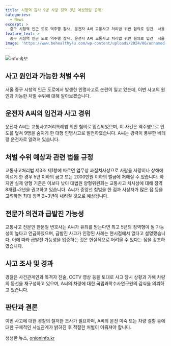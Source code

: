 ```yaml
---
title: 시청역 참사 9명 사망 징역 3년 예상형량 공개!
categories:
  - News
excerpt: >
  중구 시청역 인근 도로 역주행 참사, 운전자 A씨 교통사고 처리법 위반 혐의로 입건  서울 중구 시청역 인근에서 발생한 역주행 참사 운전자 A씨가 교통사고 처리법 위반 혐의로 입건됐다. A씨는 업무상과실치사상 혐의로 입건되어 구속영장 신청도 검토 중이다. 사고 원인과 관련해 경찰은 운전 부주의와 급발진 가능성 등을 조사 중이며, A씨는 1974년부터 경력을 쌓아온 베테랑 운전자로 알려졌다. 이에 따라 어떤 처벌을 받을지 관심이 쏠리고 있다. 한문철 변호사는 A씨에게 5년 이하의 금고 또는 2000만원 이하의 벌금이 예상된다고 밝히는 등 법조계가 관심을 가지고 있는 상황이다.
feature_text: >
  중구 시청역 인근 도로 역주행 참사, 운전자 A씨 교통사고 처리법 위반 혐의로 입건  서울 중구 시청역 인근에서 발생한 역주행 참사 운전자 A씨가 교통사고 처리법 위반 혐의로 입건됐다. A씨는 업무상과실치사상 혐의로 입건되어 구속영장 신청도 검토 중이다. 사고 원인과 관련해 경찰은 운전 부주의와 급발진 가능성 등을 조사 중이며, A씨는 1974년부터 경력을 쌓아온 베테랑 운전자로 알려졌다. 이에 따라 어떤 처벌을 받을지 관심이 쏠리고 있다. 한문철 변호사는 A씨에게 5년 이하의 금고 또는 2000만원 이하의 벌금이 예상된다고 밝히는 등 법조계가 관심을 가지고 있는 상황이다.
image: 'https://www.behealthy4u.com/wp-content/uploads/2024/06/unnamed-file.png'
---
```


<p><img src="https://www.behealthy4u.com/wp-content/uploads/2024/06/unnamed-file.png" alt="info 속보" /></p>

<h2 data-ke-size="size26">사고 원인과 가능한 처벌 수위</h2>

<p data-ke-size="size16">서울 중구 시청역 인근 도로에서 발생한 인명사고로 논란이 일고 있는데, 이번 사고의 원인과 가능한 처벌 수위에 대해 알아보겠습니다.</p>

<h2 data-ke-size="size24">운전자 A씨의 입건과 사고 경위</h2>

<p data-ke-size="size16">운전자 A씨는 교통사고처리특례법 위반 혐의로 입건되었으며, 이 사건은 역주행으로 인도를 덮쳐 9명을 숨지게 한 대형 인명사고로 발전하였습니다. A씨는 경력이 풍부한 베테랑 운전자로 알려져 있습니다.</p>

<h2 data-ke-size="size24">처벌 수위 예상과 관련 법률 규정</h2>

<p data-ke-size="size16">교통사고처리법 제3조 제1항에 따르면 업무상 과실치사상으로 사람을 사망이나 상해에 이르게 한 경우 5년 이하의 금고 또는 2000만원 이하의 벌금에 처해질 수 있습니다. 하지만 실제 양형 기준은 이보다 낮아 대법원 양형위원회는 교통사고 치사상에 대해 징역 8개월~2년을 권고하고 있습니다. A씨가 중앙선 침범을 한 점과 사상자가 많은 점 등을 고려하면 최대 징역 2~3년이 내려질 것으로 예상됩니다.</p>

<h2 data-ke-size="size24">전문가 의견과 급발진 가능성</h2>

<p data-ke-size="size16">교통사고 전문인 한문철 변호사는 A씨가 유죄를 받는다면 최고 5년의 징역형이 될 가능성이 높다고 언급하였으며, 급발진 사고가 인정된 사례는 현시점에서 없다고 설명했습니다. 이에 따라 급발진 가능성을 입증하는 것은 현실적으로 어려울 수 있다는 점을 강조하였습니다.</p>

<h2 data-ke-size="size24">사고 조사 및 경과</h2>

<p data-ke-size="size16">경찰은 사건관계인과 목격자 진술, CCTV 영상 등을 토대로 사고 당시 상황과 가해 차량의 동선을 재구성하고 있으며, A씨의 차량에 대한 국립과학수사연구원의 감식을 의뢰하고 있습니다.</p>

<h2 data-ke-size="size24">판단과 결론</h2>

<p data-ke-size="size16">이번 사고에 대한 경찰의 철저한 조사가 필요하며, A씨의 운전 미숙 또는 차량 결함 등에 대한 구체적인 사실관계가 밝혀진 후 적절한 처벌이 이뤄져야 합니다.</p>
생생한 뉴스, <a href="https://onioninfo.kr" rel="dofollow">onioninfo.kr</a>


